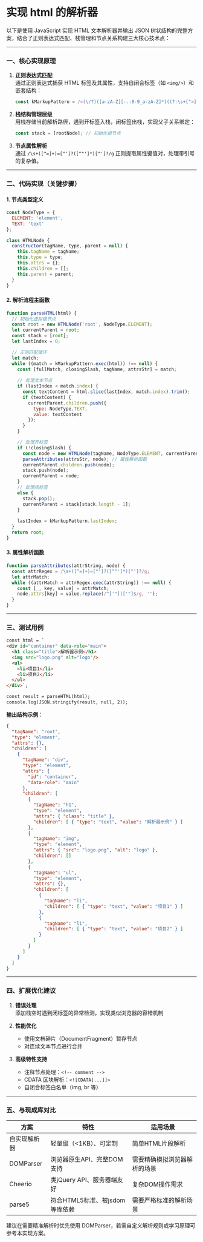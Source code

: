 # 实现 html 的解析器

以下是使用 JavaScript 实现 HTML 文本解析器并输出 JSON 树状结构的完整方案，结合了正则表达式匹配、栈管理和节点关系构建三大核心技术点：

---

### 一、核心实现原理
1. **正则表达式匹配**  
   通过正则表达式捕获 HTML 标签及其属性，支持自闭合标签（如 `<img/>`）和嵌套结构：
   ```javascript
   const kMarkupPattern = /<(\/?)([a-zA-Z][-.:0-9_a-zA-Z]*)((?:\s+[^>]*?(?:(?:'[^']*')|(?:"[^"]*"))?)*)\s*(\/?)>/g;
   ```

2. **栈结构管理层级**  
   用栈存储当前解析路径，遇到开标签入栈，闭标签出栈，实现父子关系绑定：
   ```javascript
   const stack = [rootNode]; // 初始化根节点
   ```

3. **节点属性解析**  
   通过 `/\s+([^=]+)=["']?([^"']*)["']?/g` 正则提取属性键值对，处理带引号的复杂值。

---

### 二、代码实现（关键步骤）
#### 1. 节点类型定义
```javascript
const NodeType = {
  ELEMENT: 'element',
  TEXT: 'text'
};

class HTMLNode {
  constructor(tagName, type, parent = null) {
    this.tagName = tagName;
    this.type = type;
    this.attrs = {};
    this.children = [];
    this.parent = parent;
  }
}
```

#### 2. 解析流程主函数
```javascript
function parseHTML(html) {
  // 初始化虚拟根节点
  const root = new HTMLNode('root', NodeType.ELEMENT);
  let currentParent = root;
  const stack = [root];
  let lastIndex = 0;

  // 正则匹配循环
  let match;
  while ((match = kMarkupPattern.exec(html)) !== null) {
    const [fullMatch, closingSlash, tagName, attrsStr] = match;
    
    // 处理文本节点
    if (lastIndex < match.index) {
      const textContent = html.slice(lastIndex, match.index).trim();
      if (textContent) {
        currentParent.children.push({
          type: NodeType.TEXT,
          value: textContent
        });
      }
    }

    // 处理开标签
    if (!closingSlash) {
      const node = new HTMLNode(tagName, NodeType.ELEMENT, currentParent);
      parseAttributes(attrsStr, node); // 属性解析函数
      currentParent.children.push(node);
      stack.push(node);
      currentParent = node;
    } 
    // 处理闭标签
    else {
      stack.pop();
      currentParent = stack[stack.length - 1];
    }
    
    lastIndex = kMarkupPattern.lastIndex;
  }
  return root;
}
```

#### 3. 属性解析函数
```javascript
function parseAttributes(attrString, node) {
  const attrRegex = /\s+([^=]+)=["']?([^"']*)["']?/g;
  let attrMatch;
  while ((attrMatch = attrRegex.exec(attrString)) !== null) {
    const [_, key, value] = attrMatch;
    node.attrs[key] = value.replace(/^['"]|['"]$/g, '');
  }
}
```

---

### 三、测试用例
```html
const html = `
<div id="container" data-role="main">
  <h1 class="title">解析器示例</h1>
  <img src="logo.png" alt="logo"/>
  <ul>
    <li>项目1</li>
    <li>项目2</li>
  </ul>
</div>`;

const result = parseHTML(html);
console.log(JSON.stringify(result, null, 2));
```

**输出结构示例**：
```json
{
  "tagName": "root",
  "type": "element",
  "attrs": {},
  "children": [
    {
      "tagName": "div",
      "type": "element",
      "attrs": {
        "id": "container",
        "data-role": "main"
      },
      "children": [
        {
          "tagName": "h1",
          "type": "element",
          "attrs": { "class": "title" },
          "children": [ { "type": "text", "value": "解析器示例" } ]
        },
        {
          "tagName": "img",
          "type": "element",
          "attrs": { "src": "logo.png", "alt": "logo" },
          "children": []
        },
        {
          "tagName": "ul",
          "type": "element",
          "attrs": {},
          "children": [
            { 
              "tagName": "li", 
              "children": [ { "type": "text", "value": "项目1" } ] 
            },
            { 
              "tagName": "li", 
              "children": [ { "type": "text", "value": "项目2" } ] 
            }
          ]
        }
      ]
    }
  ]
}
```

---

### 四、扩展优化建议
1. **错误处理**  
   添加栈空时遇到闭标签的异常检测，实现类似浏览器的容错机制

2. **性能优化**  
   * 使用文档碎片（DocumentFragment）暂存节点
   * 对连续文本节点进行合并

3. **高级特性支持**  
   * 注释节点处理：`<!-- comment -->`
   * CDATA 区块解析：`<![CDATA[...]]>`
   * 自闭合标签白名单（img, br 等）

---

### 五、与现成库对比
| 方案        | 特性                             | 适用场景               |
|-----------|--------------------------------|--------------------|
| 自实现解析器    | 轻量级（<1KB）、可定制               | 简单HTML片段解析         |
| DOMParser | 浏览器原生API、完整DOM支持           | 需要精确模拟浏览器解析的场景 |
| Cheerio   | 类jQuery API、服务器端友好          | 复杂DOM操作需求      |
| parse5    | 符合HTML5标准、被jsdom等库依赖       | 需要严格标准的解析场景    |

建议在需要精准解析时优先使用 DOMParser，若需自定义解析规则或学习原理可参考本实现方案。